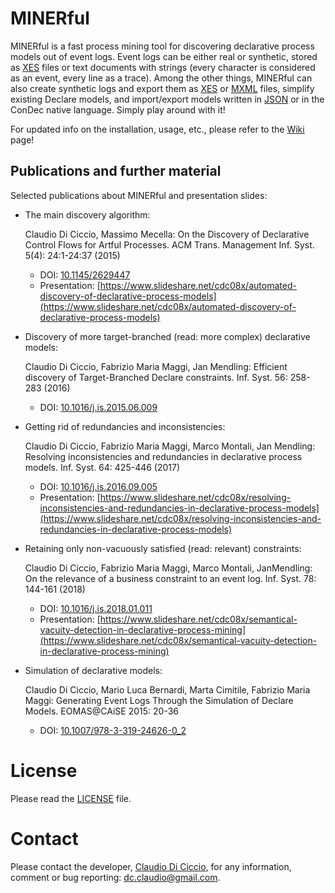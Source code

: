 MINERful
=========================

MINERful is a fast process mining tool for discovering declarative process models out of event logs. Event logs can be either real or synthetic, stored as [XES](http://www.xes-standard.org/) files or text documents with strings (every character is considered as an event, every line as a trace). Among the other things, MINERful can also create synthetic logs and export them as [XES](http://www.xes-standard.org/) or [MXML](http://www.processmining.org/logs/mxml) files, simplify existing Declare models, and import/export models written in [JSON](http://www.json.org/) or in the ConDec native language. Simply play around with it!

For updated info on the installation, usage, etc., please refer to the [Wiki](https://github.com/cdc08x/MINERful/wiki) page!

Publications and further material
------------
Selected publications about MINERful and presentation slides:
  - The main discovery algorithm:
  
    Claudio Di Ciccio, Massimo Mecella: On the Discovery of Declarative Control Flows for Artful Processes. ACM Trans. Management Inf. Syst. 5(4): 24:1-24:37 (2015)
    - DOI: [10.1145/2629447](http://doi.acm.org/10.1145/2629447)
    - Presentation: [https://www.slideshare.net/cdc08x/automated-discovery-of-declarative-process-models](https://www.slideshare.net/cdc08x/automated-discovery-of-declarative-process-models)
    
  - Discovery of more target-branched (read: more complex) declarative models:
  
    Claudio Di Ciccio, Fabrizio Maria Maggi, Jan Mendling: Efficient discovery of Target-Branched Declare constraints. Inf. Syst. 56: 258-283 (2016)
    - DOI: [10.1016/j.is.2015.06.009](https://doi.org/10.1016/j.is.2015.06.009)
    
  - Getting rid of redundancies and inconsistencies:
  
    Claudio Di Ciccio, Fabrizio Maria Maggi, Marco Montali, Jan Mendling: Resolving inconsistencies and redundancies in declarative process models. Inf. Syst. 64: 425-446 (2017)
    - DOI: [10.1016/j.is.2016.09.005](https://doi.org/10.1016/j.is.2016.09.005)
    - Presentation: [https://www.slideshare.net/cdc08x/resolving-inconsistencies-and-redundancies-in-declarative-process-models](https://www.slideshare.net/cdc08x/resolving-inconsistencies-and-redundancies-in-declarative-process-models)

  - Retaining only non-vacuously satisfied (read: relevant) constraints:
  
    Claudio Di Ciccio, Fabrizio Maria Maggi, Marco Montali, JanMendling: On the relevance of a business constraint to an event log. Inf. Syst. 78: 144-161 (2018)
    - DOI: [10.1016/j.is.2018.01.011](https://doi.org/10.1016/j.is.2018.01.011)
    - Presentation: [https://www.slideshare.net/cdc08x/semantical-vacuity-detection-in-declarative-process-mining](https://www.slideshare.net/cdc08x/semantical-vacuity-detection-in-declarative-process-mining)
    
  - Simulation of declarative models:
  
    Claudio Di Ciccio, Mario Luca Bernardi, Marta Cimitile, Fabrizio Maria Maggi: Generating Event Logs Through the Simulation of Declare Models. EOMAS@CAiSE 2015: 20-36
    - DOI: [10.1007/978-3-319-24626-0_2](https://doi.org/10.1007/978-3-319-24626-0_2)

# License
Please read the [LICENSE](https://github.com/cdc08x/MINERful/edit/master/LICENSE) file.

# Contact

Please contact the developer, [Claudio Di Ciccio](https://www.wu.ac.at/en/infobiz/team/diciccio/), for any information, comment or bug reporting:
[dc.claudio@gmail.com](mailto:dc.claudio@gmail.com).
